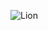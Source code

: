 ![Lion](https://www.google.com/url?sa=i&url=https%3A%2F%2Fwww.lionrecoveryfund.org%2Fdisney-the-lion-recovery-fund%2F&psig=AOvVaw2Z1o9Rr05B23HLtfctXGQ4&ust=1619170405011000&source=images&cd=vfe&ved=0CAIQjRxqFwoTCIjg7PjFkfACFQAAAAAdAAAAABAI)
